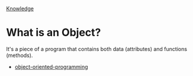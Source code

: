 [Knowledge](Knowledge.md)

# What is an Object?

It's a piece of a program that contains both data (attributes) and functions
(methods).

-   [object-oriented-programming](object-oriented-programming.md)
